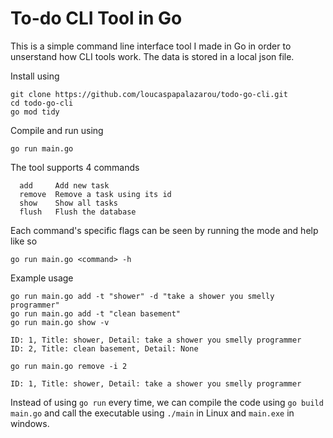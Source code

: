 # To-do CLI Tool in Go

This is a simple command line interface tool I made in Go in order to unserstand how CLI tools work. The data is stored in a local json file.

Install using
```
git clone https://github.com/loucaspapalazarou/todo-go-cli.git
cd todo-go-cli
go mod tidy
```

Compile and run using
```
go run main.go
```

The tool supports 4 commands
```
  add     Add new task
  remove  Remove a task using its id
  show    Show all tasks
  flush   Flush the database
```

Each command's specific flags can be seen by running the mode and help like so
```
go run main.go <command> -h
```

Example usage
```
go run main.go add -t "shower" -d "take a shower you smelly programmer"
go run main.go add -t "clean basement"
go run main.go show -v

ID: 1, Title: shower, Detail: take a shower you smelly programmer
ID: 2, Title: clean basement, Detail: None

go run main.go remove -i 2

ID: 1, Title: shower, Detail: take a shower you smelly programmer
```

Instead of using `go run` every time, we can compile the code using `go build main.go` and call the executable using `./main` in Linux and `main.exe` in windows.